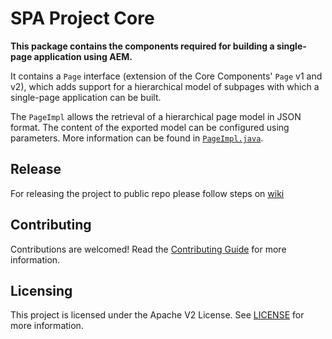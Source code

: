 # SPA Project Core

**This package contains the components required for building a single-page application using AEM.**

It contains a `Page` interface (extension of the Core Components' `Page` v1 and v2), which adds support for a hierarchical model of subpages with which a single-page application can be built.

The `PageImpl` allows the retrieval of a hierarchical page model in JSON format. The content of the exported model can be configured using parameters. More information can be found in [`PageImpl.java`](./core/src/main/java/com/adobe/aem/spa/project/core/internal/impl/PageImpl.java).

## Release

For releasing the project to public repo please follow steps on [wiki](https://wiki.corp.adobe.com/pages/viewpage.action?pageId=2162922347)

## Contributing

Contributions are welcomed! Read the [Contributing Guide](CONTRIBUTING.md) for more information.

## Licensing

This project is licensed under the Apache V2 License. See [LICENSE](LICENSE) for more information.
